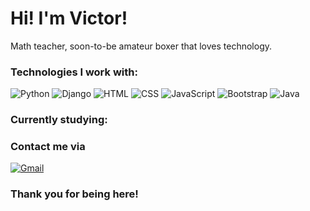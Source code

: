 # Hi! I'm Victor!
Math teacher, soon-to-be amateur boxer that loves technology.

### Technologies I work with:

![Python](https://img.shields.io/badge/Python-3776AB?style=for-the-badge&logo=python&logoColor=white)
![Django](https://img.shields.io/badge/Django-092E20?style=for-the-badge&logo=django&logoColor=white)
![HTML](https://img.shields.io/badge/HTML5-E34F26?style=for-the-badge&logo=html5&logoColor=white)
![CSS](https://img.shields.io/badge/CSS3-1572B6?style=for-the-badge&logo=css3&logoColor=white)
![JavaScript](https://img.shields.io/badge/JavaScript-F7DF1E?style=for-the-badge&logo=javascript&logoColor=black)
![Bootstrap](https://img.shields.io/badge/Bootstrap-7952B3?style=for-the-badge&logo=bootstrap&logoColor=white)
![Java](https://img.shields.io/badge/Java-%3E%3D%208-orange?style=for-the-badge&logo=java&logoColor=white)

### Currently studying:

### Contact me via

<span style="display: inline-block;">[![Gmail](https://img.shields.io/badge/Gmail-D14836?style=for-the-badge&logo=gmail&logoColor=white)](mailto:vvfernandesneto@gmail.com)</span>

### Thank you for being here!
